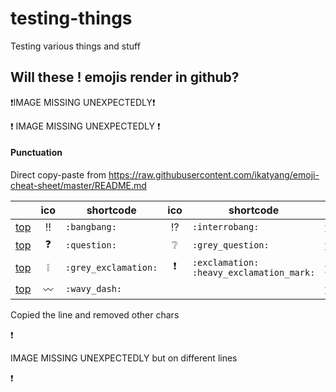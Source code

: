 # testing-things
Testing various things and stuff

## Will these ! emojis render in github?

❗IMAGE MISSING UNEXPECTEDLY❗

:exclamation: IMAGE MISSING UNEXPECTEDLY :exclamation:

#### Punctuation

Direct copy-paste from https://raw.githubusercontent.com/ikatyang/emoji-cheat-sheet/master/README.md

| | ico | shortcode | ico | shortcode | |
| - | :-: | - | :-: | - | - |
| [top](#symbols) | :bangbang: | `:bangbang:` | :interrobang: | `:interrobang:` | [top](#table-of-contents) |
| [top](#symbols) | :question: | `:question:` | :grey_question: | `:grey_question:` | [top](#table-of-contents) |
| [top](#symbols) | :grey_exclamation: | `:grey_exclamation:` | :exclamation: | `:exclamation:` <br /> `:heavy_exclamation_mark:` | [top](#table-of-contents) |
| [top](#symbols) | :wavy_dash: | `:wavy_dash:` | | | [top](#table-of-contents) |

Copied the line and removed other chars

:exclamation:

IMAGE MISSING UNEXPECTEDLY but on different lines

:exclamation:
